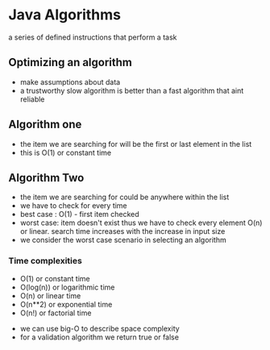 # Java Algorithms
a series of defined instructions that perform a task

## Optimizing an algorithm
- make assumptions about data
- a trustworthy slow algorithm is better than a fast algorithm that aint reliable
## Algorithm one
- the item we are searching for will be the first or last element in the list
- this is O(1) or constant time
## Algorithm Two
- the item we are searching for could be anywhere within the list
- we have to check for every time
- best case : O(1) - first item checked
- worst case: item doesn't exist thus we have to check every element O(n) or linear. search time increases with the increase in input size
- we consider the worst case scenario in selecting an algorithm

### Time complexities
* O(1) or constant time
* O(log(n)) or logarithmic time
* O(n) or linear time
* O(n**2) or exponential time
* O(n!) or factorial time

- we can use big-O to describe space complexity
- for a validation algorithm we return true or false
